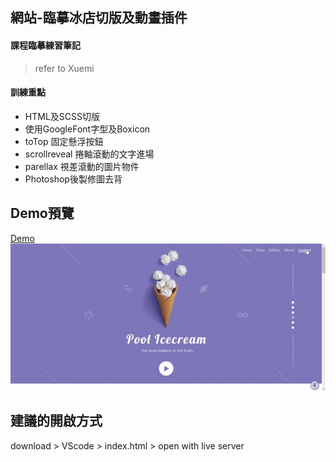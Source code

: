 
## 網站-臨摹冰店切版及動畫插件

#### 課程臨摹練習筆記
> refer to Xuemi

#### 訓練重點
 - HTML及SCSS切版
 - 使用GoogleFont字型及Boxicon
 - toTop 固定懸浮按鈕
 - scrollreveal 捲軸滾動的文字進場
 - parellax 視差滾動的圖片物件
 - Photoshop後製修圖去背

## Demo預覽
[Demo](https://balmuda-demo-884.pages.dev/) <br/>
![Demo 預覽](demo.gif)

## 建議的開啟方式
download > VScode > index.html > open with live server